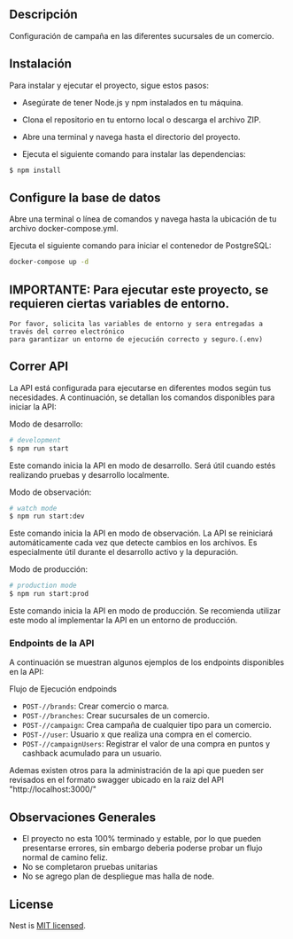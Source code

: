 

## Descripción

Configuración de campaña en las diferentes sucursales de un comercio.

## Instalación
Para instalar y ejecutar el proyecto, sigue estos pasos:

- Asegúrate de tener Node.js y npm instalados en tu máquina.

- Clona el repositorio en tu entorno local o descarga el archivo ZIP.

- Abre una terminal y navega hasta el directorio del proyecto.

- Ejecuta el siguiente comando para instalar las dependencias:

```bash
$ npm install
```

## Configure la base de datos

Abre una terminal o línea de comandos y navega hasta la ubicación de tu archivo docker-compose.yml.

Ejecuta el siguiente comando para iniciar el contenedor de PostgreSQL:

```bash
docker-compose up -d
```

## IMPORTANTE: Para ejecutar este proyecto, se requieren ciertas variables de entorno.
    Por favor, solicita las variables de entorno y sera entregadas a través del correo electrónico
    para garantizar un entorno de ejecución correcto y seguro.(.env)

## Correr API

La API está configurada para ejecutarse en diferentes modos según tus necesidades. A continuación, se detallan los comandos disponibles para iniciar la API:

Modo de desarrollo:

```bash
# development
$ npm run start
```
Este comando inicia la API en modo de desarrollo. Será útil cuando estés realizando pruebas y desarrollo localmente.

Modo de observación:
```bash
# watch mode
$ npm run start:dev

```
Este comando inicia la API en modo de observación. La API se reiniciará automáticamente cada vez que detecte cambios en los archivos. Es especialmente útil durante el desarrollo activo y la depuración.

Modo de producción:
```bash
# production mode
$ npm run start:prod
```
Este comando inicia la API en modo de producción. Se recomienda utilizar este modo al implementar la API en un entorno de producción.

### Endpoints de la API

A continuación se muestran algunos ejemplos de los endpoints disponibles en la API:

Flujo de Ejecución endpoinds
- `POST-//brands`: Crear comercio o marca.
- `POST-//branches`: Crear sucursales de un comercio.
- `POST-//campaign`: Crea campaña de cualquier tipo para un comercio.
- `POST-//user`: Usuario x que realiza una compra en el comercio.
- `POST-//campaignUsers`: Registrar el valor de una compra en puntos y cashback acumulado para un usuario.

Ademas existen otros para la administración de la api que pueden ser revisados en  el formato swagger ubicado en la raiz del API "http://localhost:3000/"


## Observaciones Generales

- El proyecto no esta 100% terminado y estable, por lo que pueden presentarse errores, sin embargo deberia poderse probar un flujo normal de camino feliz.
- No se completaron pruebas unitarias
- No se agrego plan de despliegue mas halla de node.

## License

Nest is [MIT licensed](LICENSE).
